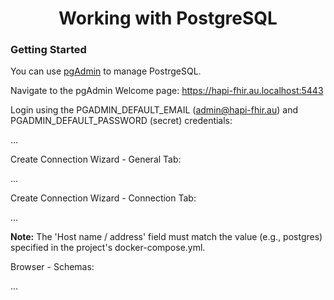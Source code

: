 <h1 align="center">Working with PostgreSQL</h1>

### Getting Started

You can use [pgAdmin](https://www.pgadmin.org/) to manage PostrgeSQL.

Navigate to the pgAdmin Welcome page: https://hapi-fhir.au.localhost:5443

Login using the PGADMIN_DEFAULT_EMAIL (admin@hapi-fhir.au) and PGADMIN_DEFAULT_PASSWORD (secret) credentials:

...

Create Connection Wizard - General Tab:

...

Create Connection Wizard - Connection Tab:

...

**Note:** The 'Host name / address' field must match the value (e.g., postgres) specified in the project's docker-compose.yml.

Browser - Schemas:

...
